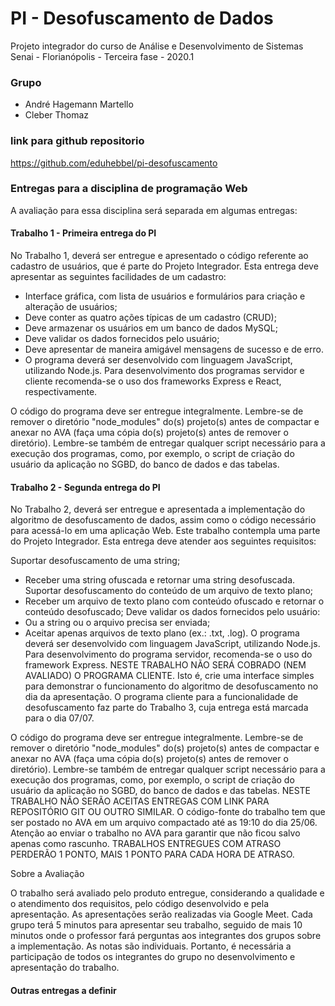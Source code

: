 # PI - Desofuscamento de Dados #

Projeto integrador do curso de Análise e Desenvolvimento de Sistemas
Senai - Florianópolis - Terceira fase - 2020.1

### Grupo ###
- André Hagemann Martello
- Cleber Thomaz

### link para github repositorio ###
https://github.com/eduhebbel/pi-desofuscamento


### Entregas para a disciplina de programação Web ###
A avaliação para essa disciplina será separada em algumas entregas: 

#### Trabalho 1 - Primeira entrega do PI ####
No Trabalho 1, deverá ser entregue e apresentado o código referente ao cadastro de usuários, que é parte do Projeto Integrador. Esta entrega deve apresentar as seguintes facilidades de um cadastro:

- Interface gráfica, com lista de usuários e formulários para criação e alteração de usuários;
- Deve conter as quatro ações típicas de um cadastro (CRUD);
- Deve armazenar os usuários em um banco de dados MySQL;
- Deve validar os dados fornecidos pelo usuário;
- Deve apresentar de maneira amigável mensagens de sucesso e de erro.
- O programa deverá ser desenvolvido com linguagem JavaScript, utilizando Node.js. Para desenvolvimento dos programas servidor e cliente recomenda-se o uso dos frameworks Express e React, respectivamente.

O código do programa deve ser entregue integralmente. Lembre-se de remover o diretório "node_modules" do(s) projeto(s) antes de compactar e anexar no AVA (faça uma cópia do(s) projeto(s) antes de remover o diretório). Lembre-se também de entregar qualquer script necessário para a execução dos programas, como, por exemplo, o script de criação do usuário da aplicação no SGBD, do banco de dados e das tabelas.

#### Trabalho 2 - Segunda entrega do PI ####
No Trabalho 2, deverá ser entregue e apresentada a implementação do algoritmo de desofuscamento de dados, assim como o código necessário para acessá-lo em uma aplicação Web. Este trabalho contempla uma parte do Projeto Integrador. Esta entrega deve atender aos seguintes requisitos:

Suportar desofuscamento de uma string;
- Receber uma string ofuscada e retornar uma string desofuscada.
Suportar desofuscamento do conteúdo de um arquivo de texto plano;
- Receber um arquivo de texto plano com conteúdo ofuscado e retornar o conteúdo desofuscado;
Deve validar os dados fornecidos pelo usuário: 
- Ou a string ou o arquivo precisa ser enviada;
- Aceitar apenas arquivos de texto plano (ex.: .txt, .log).
O programa deverá ser desenvolvido com linguagem JavaScript, utilizando Node.js. Para desenvolvimento do programa servidor, recomenda-se o uso do framework Express. NESTE TRABALHO NÃO SERÁ COBRADO (NEM AVALIADO) O PROGRAMA CLIENTE. Isto é, crie uma interface simples para demonstrar o funcionamento do algoritmo de desofuscamento no dia da apresentação. O programa cliente para a funcionalidade de desofuscamento faz parte do Trabalho 3, cuja entrega está marcada para o dia 07/07.

O código do programa deve ser entregue integralmente. Lembre-se de remover o diretório "node_modules" do(s) projeto(s) antes de compactar e anexar no AVA (faça uma cópia do(s) projeto(s) antes de remover o diretório). Lembre-se também de entregar qualquer script necessário para a execução dos programas, como, por exemplo, o script de criação do usuário da aplicação no SGBD, do banco de dados e das tabelas. NESTE TRABALHO NÃO SERÃO ACEITAS ENTREGAS COM LINK PARA REPOSITÓRIO GIT OU OUTRO SIMILAR. O código-fonte do trabalho tem que ser postado no AVA em um arquivo compactado até as 19:10 do dia 25/06. Atenção ao enviar o trabalho no AVA para garantir que não ficou salvo apenas como rascunho. TRABALHOS ENTREGUES COM ATRASO PERDERÃO 1 PONTO, MAIS 1 PONTO PARA CADA HORA DE ATRASO.

Sobre a Avaliação

O trabalho será avaliado pelo produto entregue, considerando a qualidade e o atendimento dos requisitos, pelo código desenvolvido e pela apresentação. As apresentações serão realizadas via Google Meet. Cada grupo terá 5 minutos para apresentar seu trabalho, seguido de mais 10 minutos onde o professor fará perguntas aos integrantes dos grupos sobre a implementação. As notas são individuais. Portanto, é necessária a participação de todos os integrantes do grupo no desenvolvimento e apresentação do trabalho.

#### Outras entregas a definir ####
